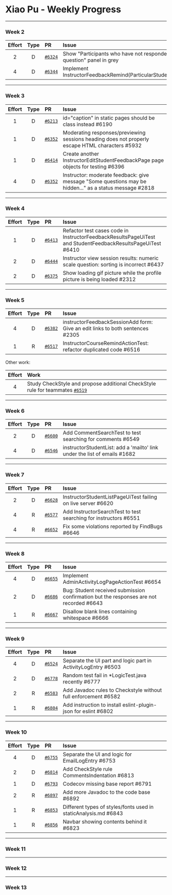 # Xiao Pu - Weekly Progress

---

### Week 2

Effort| Type | PR | Issue
:----:|:----:|:-----------|:------
2 | D | [`#6324`](https://github.com/TEAMMATES/teammates/pull/6324) | Show "Participants who have not responded to any question" panel in grey
4 | D | [`#6344`](https://github.com/TEAMMATES/teammates/pull/6344) | Implement InstructorFeedbackRemind(ParticularStudents)ActionTest

---
### Week 3

Effort| Type | PR | Issue
:----:|:----:|:-----------|:------
1 | D | [`#6213`](https://github.com/TEAMMATES/teammates/pull/6213) | id="caption" in static pages should be class instead #6190
1 | D | [`#6352`](https://github.com/TEAMMATES/teammates/pull/6352) | Moderating responses/previewing sessions heading does not properly escape HTML characters #5932
1 | D | [`#6414`](https://github.com/TEAMMATES/teammates/pull/6414) | Create another InstructorEditStudentFeedbackPage page objects for testing #6396
4 | D | [`#6352`](https://github.com/TEAMMATES/teammates/pull/6352) | Instructor: moderate feedback: give message "Some questions may be hidden..." as a status message #2818

---
### Week 4

Effort| Type | PR | Issue
:----:|:----:|:-----------|:------
1 | D | [`#6413`](https://github.com/TEAMMATES/teammates/pull/6413) | Refactor test cases code in InstructorFeedbackResultsPageUiTest and StudentFeedbackResultsPageUiTest #6410
2 | D | [`#6444`](https://github.com/TEAMMATES/teammates/pull/6444) | Instructor view session results: numeric scale question: sorting is incorrect #6437 
2 | D | [`#6375`](https://github.com/TEAMMATES/teammates/pull/6375) | Show loading gif picture while the profile picture is being loaded #2312

---
### Week 5

Effort| Type | PR | Issue
:----:|:----:|:-----------|:------
4 | D | [`#6382`](https://github.com/TEAMMATES/teammates/pull/6382) | instructorFeedbackSessionAdd form: Give an edit links to both sentences #2305
1 | R | [`#6517`](https://github.com/TEAMMATES/teammates/pull/6517) | InstructorCourseRemindActionTest: refactor duplicated code #6516

Other work:

Effort | Work
:----:|:----
4 | Study CheckStyle and propose additional CheckStyle rule for teammates [`#6519`](https://github.com/TEAMMATES/teammates/issues/6519)

---
### Week 6

Effort| Type | PR | Issue
:----:|:----:|:-----------|:------
2 | D | [`#6600`](https://github.com/TEAMMATES/teammates/pull/6600) | Add CommentSearchTest to test searching for comments #6549
4 | D | [`#6546`](https://github.com/TEAMMATES/teammates/pull/6546) |instructorStudentList: add a 'mailto' link under the list of emails #1682

---
### Week 7

Effort| Type | PR | Issue
:----:|:----:|:-----------|:------
2 | D | [`#6628`](https://github.com/TEAMMATES/teammates/pull/6628) | InstructorStudentListPageUiTest failing on live server #6620
4 | R | [`#6577`](https://github.com/TEAMMATES/teammates/pull/6577) | Add InstructorSearchTest to test searching for instructors #6551
4 | R | [`#6652`](https://github.com/TEAMMATES/teammates/pull/6652) | Fix some violations reported by FindBugs #6646

---
### Week 8

Effort| Type | PR | Issue
:----:|:----:|:-----------|:------
4 | D | [`#6655`](https://github.com/TEAMMATES/teammates/pull/6655) | Implement AdminActivityLogPageActionTest #6654
2 | D | [`#6686`](https://github.com/TEAMMATES/teammates/pull/6686) | Bug: Student received submission confirmation but the responses are not recorded #6643
1 | R | [`#6667`](https://github.com/TEAMMATES/teammates/pull/6667) | Disallow blank lines containing whitespace #6666

---
### Week 9

Effort| Type | PR | Issue
:----:|:----:|:-----------|:------
4 | D | [`#6524`](https://github.com/TEAMMATES/teammates/pull/6524) | Separate the UI part and logic part in ActivityLogEntry #6503
2 | D | [`#6778`](https://github.com/TEAMMATES/teammates/pull/6778) | Random test fail in *LogicTest.java recently #6777
2 | R | [`#6583`](https://github.com/TEAMMATES/teammates/pull/6583) | Add Javadoc rules to Checkstyle without full enforcement #6582
1 | R | [`#6804`](https://github.com/TEAMMATES/teammates/pull/6804) | Add instruction to install eslint-plugin-json for eslint #6802

---
### Week 10

Effort| Type | PR | Issue
:----:|:----:|:-----------|:------
4 | D | [`#6755`](https://github.com/TEAMMATES/teammates/pull/6755) | Separate the UI and logic for EmailLogEntry #6753
2 | D | [`#6814`](https://github.com/TEAMMATES/teammates/pull/6814) | Add CheckStyle rule CommentsIndentation #6813
1 | D | [`#6793`](https://github.com/TEAMMATES/teammates/pull/6793) | Codecov missing base report #6791
2 | R | [`#6897`](https://github.com/TEAMMATES/teammates/pull/6897) | Add more Javadoc to the code base #6892
1 | R | [`#6853`](https://github.com/TEAMMATES/teammates/pull/6853) | Different types of styles/fonts used in staticAnalysis.md #6843
1 | R | [`#6856`](https://github.com/TEAMMATES/teammates/pull/6856) | Navbar showing contents behind it #6823


---
### Week 11

---
### Week 12

---
### Week 13

